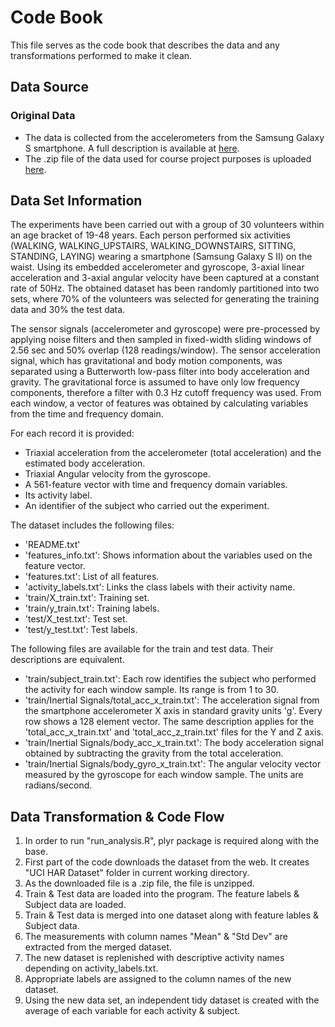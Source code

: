 # Code Book

This file serves as the code book that describes the data and any transformations performed to make it clean.

## Data Source
### Original Data
* The data is collected from the accelerometers from the Samsung Galaxy S smartphone. 
A full description is available at [here](http://archive.ics.uci.edu/ml/datasets/Human+Activity+Recognition+Using+Smartphones).
* The .zip file of the data used for course project purposes is uploaded [here](https://d396qusza40orc.cloudfront.net/getdata%2Fprojectfiles%2FUCI%20HAR%20Dataset.zip).

## Data Set Information
The experiments have been carried out with a group of 30 volunteers within an age bracket of 19-48 years. 
Each person performed six activities (WALKING, WALKING_UPSTAIRS, WALKING_DOWNSTAIRS, SITTING, STANDING, LAYING) wearing a smartphone (Samsung Galaxy S II) on the waist.
Using its embedded accelerometer and gyroscope, 3-axial linear acceleration and 3-axial angular velocity have been captured at a constant rate of 50Hz. 
The obtained dataset has been randomly partitioned into two sets, where 70% of the volunteers was selected for generating the training data and 30% the test data. 

The sensor signals (accelerometer and gyroscope) were pre-processed by applying noise filters and then sampled in fixed-width sliding windows of 2.56 sec and 50% overlap (128 readings/window). 
The sensor acceleration signal, which has gravitational and body motion components, was separated using a Butterworth low-pass filter into body acceleration and gravity. 
The gravitational force is assumed to have only low frequency components, therefore a filter with 0.3 Hz cutoff frequency was used. 
From each window, a vector of features was obtained by calculating variables from the time and frequency domain.

For each record it is provided:
- Triaxial acceleration from the accelerometer (total acceleration) and the estimated body acceleration.
- Triaxial Angular velocity from the gyroscope. 
- A 561-feature vector with time and frequency domain variables. 
- Its activity label. 
- An identifier of the subject who carried out the experiment.

The dataset includes the following files:
- 'README.txt'
- 'features_info.txt': Shows information about the variables used on the feature vector.
- 'features.txt': List of all features.
- 'activity_labels.txt': Links the class labels with their activity name.
- 'train/X_train.txt': Training set.
- 'train/y_train.txt': Training labels.
- 'test/X_test.txt': Test set.
- 'test/y_test.txt': Test labels.

The following files are available for the train and test data. Their descriptions are equivalent. 
- 'train/subject_train.txt': Each row identifies the subject who performed the activity for each window sample. Its range is from 1 to 30. 
- 'train/Inertial Signals/total_acc_x_train.txt': The acceleration signal from the smartphone accelerometer X axis in standard gravity units 'g'. 
	Every row shows a 128 element vector. The same description applies for the 'total_acc_x_train.txt' and 'total_acc_z_train.txt' files for the Y and Z axis. 
- 'train/Inertial Signals/body_acc_x_train.txt': The body acceleration signal obtained by subtracting the gravity from the total acceleration. 
- 'train/Inertial Signals/body_gyro_x_train.txt': The angular velocity vector measured by the gyroscope for each window sample. The units are radians/second. 

## Data Transformation & Code Flow
1. In order to run "run_analysis.R", plyr package is required along with the base.
2. First part of the code downloads the dataset from the web. It creates "UCI HAR Dataset" folder in current working directory.
3. As the downloaded file is a .zip file, the file is unzipped.
4. Train & Test data are loaded into the program. The feature labels & Subject data are loaded.
5. Train & Test data is merged into one dataset along with feature lables & Subject data.
6. The measurements with column names "Mean" & "Std Dev" are extracted from the merged dataset.
7. The new dataset is replenished with descriptive activity names depending on activity_labels.txt.
8. Appropriate labels are assigned to the column names of the new dataset.
9. Using the new data set, an independent tidy dataset is created with the average of each variable for each activity & subject.
